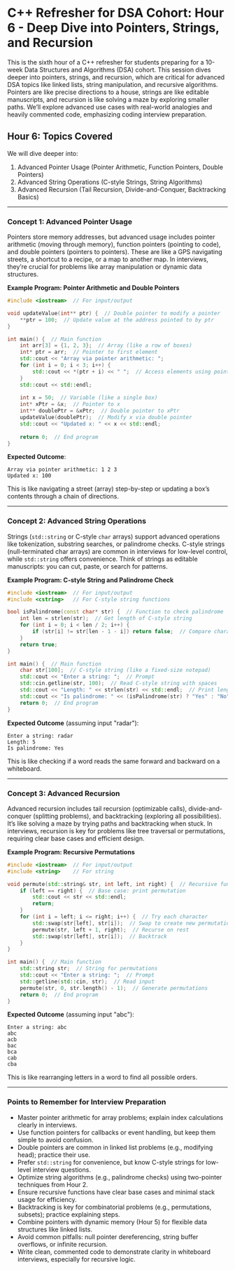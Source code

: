 # C++ Refresher for DSA Cohort: Hour 6 - Deep Dive into Pointers, Strings, and Recursion

This is the sixth hour of a C++ refresher for students preparing for a 10-week Data Structures and Algorithms (DSA) cohort. This session dives deeper into pointers, strings, and recursion, which are critical for advanced DSA topics like linked lists, string manipulation, and recursive algorithms. Pointers are like precise directions to a house, strings are like editable manuscripts, and recursion is like solving a maze by exploring smaller paths. We’ll explore advanced use cases with real-world analogies and heavily commented code, emphasizing coding interview preparation.

## Hour 6: Topics Covered
We will dive deeper into:  
1. Advanced Pointer Usage (Pointer Arithmetic, Function Pointers, Double Pointers)  
2. Advanced String Operations (C-style Strings, String Algorithms)  
3. Advanced Recursion (Tail Recursion, Divide-and-Conquer, Backtracking Basics)  

---

### Concept 1: Advanced Pointer Usage
Pointers store memory addresses, but advanced usage includes pointer arithmetic (moving through memory), function pointers (pointing to code), and double pointers (pointers to pointers). These are like a GPS navigating streets, a shortcut to a recipe, or a map to another map. In interviews, they’re crucial for problems like array manipulation or dynamic data structures.

**Example Program: Pointer Arithmetic and Double Pointers**
```cpp
#include <iostream>  // For input/output

void updateValue(int** ptr) {  // Double pointer to modify a pointer
    **ptr = 100;  // Update value at the address pointed to by ptr
}

int main() {  // Main function
    int arr[3] = {1, 2, 3};  // Array (like a row of boxes)
    int* ptr = arr;  // Pointer to first element
    std::cout << "Array via pointer arithmetic: ";
    for (int i = 0; i < 3; i++) {
        std::cout << *(ptr + i) << " ";  // Access elements using pointer arithmetic
    }
    std::cout << std::endl;
    
    int x = 50;  // Variable (like a single box)
    int* xPtr = &x;  // Pointer to x
    int** doublePtr = &xPtr;  // Double pointer to xPtr
    updateValue(doublePtr);  // Modify x via double pointer
    std::cout << "Updated x: " << x << std::endl;
    
    return 0;  // End program
}
```
**Expected Outcome**:  
```
Array via pointer arithmetic: 1 2 3
Updated x: 100
```
This is like navigating a street (array) step-by-step or updating a box’s contents through a chain of directions.

---

### Concept 2: Advanced String Operations
Strings (`std::string` or C-style `char` arrays) support advanced operations like tokenization, substring searches, or palindrome checks. C-style strings (null-terminated char arrays) are common in interviews for low-level control, while `std::string` offers convenience. Think of strings as editable manuscripts: you can cut, paste, or search for patterns.

**Example Program: C-style String and Palindrome Check**
```cpp
#include <iostream>  // For input/output
#include <cstring>   // For C-style string functions

bool isPalindrome(const char* str) {  // Function to check palindrome
    int len = strlen(str);  // Get length of C-style string
    for (int i = 0; i < len / 2; i++) {
        if (str[i] != str[len - 1 - i]) return false;  // Compare characters
    }
    return true;
}

int main() {  // Main function
    char str[100];  // C-style string (like a fixed-size notepad)
    std::cout << "Enter a string: ";  // Prompt
    std::cin.getline(str, 100);  // Read C-style string with spaces
    std::cout << "Length: " << strlen(str) << std::endl;  // Print length
    std::cout << "Is palindrome: " << (isPalindrome(str) ? "Yes" : "No") << std::endl;
    return 0;  // End program
}
```
**Expected Outcome** (assuming input "radar"):  
```
Enter a string: radar
Length: 5
Is palindrome: Yes
```
This is like checking if a word reads the same forward and backward on a whiteboard.

---

### Concept 3: Advanced Recursion
Advanced recursion includes tail recursion (optimizable calls), divide-and-conquer (splitting problems), and backtracking (exploring all possibilities). It’s like solving a maze by trying paths and backtracking when stuck. In interviews, recursion is key for problems like tree traversal or permutations, requiring clear base cases and efficient design.

**Example Program: Recursive Permutations**
```cpp
#include <iostream>  // For input/output
#include <string>    // For string

void permute(std::string& str, int left, int right) {  // Recursive function for permutations
    if (left == right) {  // Base case: print permutation
        std::cout << str << std::endl;
        return;
    }
    for (int i = left; i <= right; i++) {  // Try each character
        std::swap(str[left], str[i]);  // Swap to create new permutation
        permute(str, left + 1, right);  // Recurse on rest
        std::swap(str[left], str[i]);  // Backtrack
    }
}

int main() {  // Main function
    std::string str;  // String for permutations
    std::cout << "Enter a string: ";  // Prompt
    std::getline(std::cin, str);  // Read input
    permute(str, 0, str.length() - 1);  // Generate permutations
    return 0;  // End program
}
```
**Expected Outcome** (assuming input "abc"):  
```
Enter a string: abc
abc
acb
bac
bca
cab
cba
```
This is like rearranging letters in a word to find all possible orders.

---

### Points to Remember for Interview Preparation
- Master pointer arithmetic for array problems; explain index calculations clearly in interviews.  
- Use function pointers for callbacks or event handling, but keep them simple to avoid confusion.  
- Double pointers are common in linked list problems (e.g., modifying head); practice their use.  
- Prefer `std::string` for convenience, but know C-style strings for low-level interview questions.  
- Optimize string algorithms (e.g., palindrome checks) using two-pointer techniques from Hour 2.  
- Ensure recursive functions have clear base cases and minimal stack usage for efficiency.  
- Backtracking is key for combinatorial problems (e.g., permutations, subsets); practice explaining steps.  
- Combine pointers with dynamic memory (Hour 5) for flexible data structures like linked lists.  
- Avoid common pitfalls: null pointer dereferencing, string buffer overflows, or infinite recursion.  
- Write clean, commented code to demonstrate clarity in whiteboard interviews, especially for recursive logic.